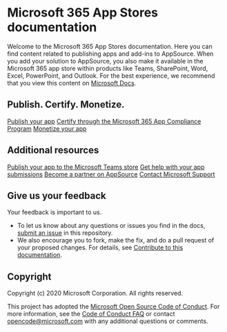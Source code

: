 # Microsoft 365 App Stores documentation

Welcome to the Microsoft 365 App Stores documentation. Here you can find content related to publishing apps and add-ins to AppSource. When you add your solution to AppSource, you also make it available in the Microsoft 365 app store within products like Teams, SharePoint, Word, Excel, PowerPoint, and Outlook. For the best experience, we recommend that you view this content on [Microsoft Docs](https://learn.microsoft.com/office/dev/store/submit-to-appsource-via-partner-center).

## Publish. Certify. Monetize.

[Publish your app](https://learn.microsoft.com/marketplace/appsource-overview)
[Certify through the Microsoft 365 App Compliance Program](https://developer.microsoft.com/microsoft-365/app-compliance-program)
[Monetize your app](https://learn.microsoft.com/marketplace/what-is-commercial-marketplace)

## Additional resources

[Publish your app to the Microsoft Teams store](https://learn.microsoft.com/microsoftteams/platform/concepts/deploy-and-publish/appsource/publish)
[Get help with your app submissions](https://learn.microsoft.com/microsoftteams/platform/concepts/deploy-and-publish/appsource/resolve-submission-issues)
[Become a partner on AppSource](https://appsource.microsoft.com/partners)
[Contact Microsoft Support](https://support.microsoft.com/contactus/)

## Give us your feedback

Your feedback is important to us.

* To let us know about any questions or issues you find in the docs, [submit an issue](https://github.com/OfficeDev/office-store-docs/issues) in this repository.  
* We also encourage you to fork, make the fix, and do a pull request of your proposed changes. For details, see [Contribute to this documentation](contributing.md).

## Copyright

Copyright (c) 2020 Microsoft Corporation. All rights reserved.

This project has adopted the [Microsoft Open Source Code of Conduct](https://opensource.microsoft.com/codeofconduct/). For more information, see the [Code of Conduct FAQ](https://opensource.microsoft.com/codeofconduct/faq/) or contact [opencode@microsoft.com](mailto:opencode@microsoft.com) with any additional questions or comments.
